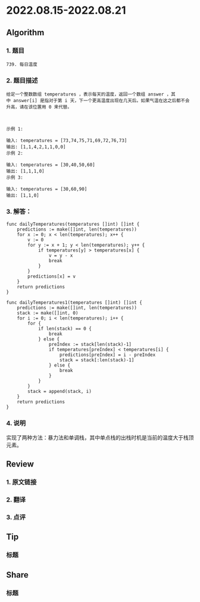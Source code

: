 # 2022.08.15-2022.08.21

## Algorithm
### 1. 题目
```
739. 每日温度
```
### 2. 题目描述
```
给定一个整数数组 temperatures ，表示每天的温度，返回一个数组 answer ，其中 answer[i] 是指对于第 i 天，下一个更高温度出现在几天后。如果气温在这之后都不会升高，请在该位置用 0 来代替。

 

示例 1:

输入: temperatures = [73,74,75,71,69,72,76,73]
输出: [1,1,4,2,1,1,0,0]
示例 2:

输入: temperatures = [30,40,50,60]
输出: [1,1,1,0]
示例 3:

输入: temperatures = [30,60,90]
输出: [1,1,0]
```

### 3. 解答：
```golang
func dailyTemperatures(temperatures []int) []int {
	predictions := make([]int, len(temperatures))
	for x := 0; x < len(temperatures); x++ {
		v := 0
		for y := x + 1; y < len(temperatures); y++ {
			if temperatures[y] > temperatures[x] {
				v = y - x
				break
			}
		}
		predictions[x] = v
	}
	return predictions
}

func dailyTemperatures1(temperatures []int) []int {
	predictions := make([]int, len(temperatures))
	stack := make([]int, 0)
	for i := 0; i < len(temperatures); i++ {
		for {
			if len(stack) == 0 {
				break
			} else {
				preIndex := stack[len(stack)-1]
				if temperatures[preIndex] < temperatures[i] {
					predictions[preIndex] = i - preIndex
					stack = stack[:len(stack)-1]
				} else {
					break
				}
			}
		}
		stack = append(stack, i)
	}
	return predictions
}
```
### 4. 说明
实现了两种方法：暴力法和单调栈，其中单点栈的出栈时机是当前的温度大于栈顶元素。

## Review
### 1. 原文链接


### 2. 翻译


### 3. 点评


## Tip
### 标题


## Share
### 标题